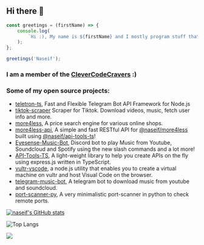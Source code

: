 ## Hi there 👋

```js
const greetings = (firstName) => {
    console.log(
        `Hi :), My name is ${firstName} and I mostly program stuff that I either want to learn or just for personal use 🙄`
    );
};

greetings('Naseif');
```


### I am a member of the [CleverCodeCravers](https://github.com/CleverCodeCravers)  :)


### Some of my open source projects:

- [teletron-ts](https://github.com/naseif/teletron-ts), Fast and Flexible Telegram Bot API Framework for Node.js 
- [ tiktok-scraper](https://github.com/naseif/tiktok-scraper) Scraper for Tiktok. Download videos, music, fetch user info and more. 
- [more4less](https://github.com/naseif/more4less), A price search engine for various online shops.
- [more4less-api](https://github.com/naseif/more4less-api), A simple and fast RESTful API for [@naseif/more4less](https://github.com/naseif/more4less) built using [@naseif/api-tools-ts](https://github.com/naseif/API-Tools-TS)!
- [Eyesense-Music-Bot](https://github.com/naseif/Eyesense-Music-Bot), Discord bot to play Music from Youtube, Soundcloud and Spotify using the new slash commands and a lot more!
- [API-Tools-TS](https://github.com/naseif/API-Tools-TS), A light-weight library to help you create APIs on the fly using express.js written in TypeScript.
- [vultr-vscode](https://github.com/naseif/vultr-vscode), a node.js utility that enables you to create a virtual machine on vultr and host Visual Code on the browser.
- [telegram-music-bot](https://github.com/naseif/telegram-music-bot), A telegram bot to download music from youtube and soundcloud.
- [port-scanner-py](https://github.com/naseif/port-scanner-py), A very minimalistic port-scanner in python to check remote ports.

[![naseif's GitHub stats](https://github-readme-stats.vercel.app/api?username=naseif&show_icons=true&theme=onedark)](https://github.com/anuraghazra/github-readme-stats)

![Top Langs](https://github-readme-stats.vercel.app/api/top-langs/?username=naseif&layout=compact)

![](https://komarev.com/ghpvc/?username=naseif)
<!--
**naseif/naseif** is a ✨ _special_ ✨ repository because its `README.md` (this file) appears on your GitHub profile.

Here are some ideas to get you started:

- 🔭 I’m currently working on ...
- 🌱 I’m currently learning ...
- 👯 I’m looking to collaborate on ...
- 🤔 I’m looking for help with ...
- 💬 Ask me about ...
- 📫 How to reach me: ...
- 😄 Pronouns: ...
- ⚡ Fun fact: ...
-->


